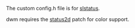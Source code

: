 The custom config.h file is for [slstatus](https://tools.suckless.org/slstatus/).

dwm requires the [status2d](https://dwm.suckless.org/patches/status2d/) patch for color support.
